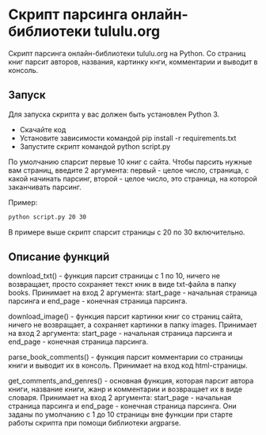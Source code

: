 # Скрипт парсинга онлайн-библиотеки tululu.org

Скрипт парсинга онлайн-библиотеки tululu.org на Python. Со страниц книг парсит авторов, названия, картинку кнги, комментарии и выводит в консоль.

## Запуск

Для запуска скрипта у вас должен быть установлен Python 3.

* Скачайте код
* Установите зависимости командой pip install -r requirements.txt
* Запустите скрипт командой python script.py

По умолчанию спарсит первые 10 книг с сайта. Чтобы парсить нужные вам страниц, введите 2 аргумента: первый - целое число, страница, с какой начинать парсинг, второй - целое число, это страница, на которой заканчивать парсинг.

Пример:

```bash
python script.py 20 30
```
В примере выше скрипт спарсит страницы с 20 по 30 включительно.

## Описание функций

download_txt() - функция парсит страницы с 1 по 10, ничего не возвращает, просто сохраняет текст кник в виде txt-файла в папку books. Принимает на вход 2 аргумента: start_page - начальная страница парсинга и end_page - конечная страница парсинга.

download_image() - функция парсит картинки книг со страниц сайта, ничего не возвращает, а сохраняет картинки в папку images. Принимает на вход 2 аргумента: start_page - начальная страница парсинга и end_page - конечная страница парсинга.

parse_book_comments() - функция парсит комментарии со страницы книги и выводит их в консоль. Принимает на вход код html-страницы.

get_comments_and_genres() - основная функция, которая парсит автора книги, название книги, жанр и комментарии и возвращает их в виде словаря. Принимает на вход 2 аргумента: start_page - начальная страница парсинга и end_page - конечная страница парсинга. Они заданы по умолчанию с 1 до 10 страницы вне функции при старте работы скрипта при помощи библиотеки argparse.
